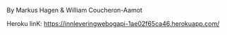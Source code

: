 By Markus Hagen & William Coucheron-Aamot

Heroku linK: https://innleveringwebogapi-1ae02f65ca46.herokuapp.com/